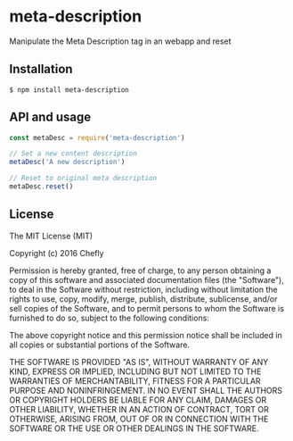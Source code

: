 # meta-description
Manipulate the Meta Description tag in an webapp and reset

## Installation
`$ npm install meta-description`

## API and usage
```js
const metaDesc = require('meta-description')

// Set a new content description
metaDesc('A new description')

// Reset to original meta description
metaDesc.reset()
```


## License
The MIT License (MIT)

Copyright (c) 2016 Chefly

Permission is hereby granted, free of charge, to any person obtaining a copy
of this software and associated documentation files (the "Software"), to deal
in the Software without restriction, including without limitation the rights
to use, copy, modify, merge, publish, distribute, sublicense, and/or sell
copies of the Software, and to permit persons to whom the Software is
furnished to do so, subject to the following conditions:

The above copyright notice and this permission notice shall be included in all
copies or substantial portions of the Software.

THE SOFTWARE IS PROVIDED "AS IS", WITHOUT WARRANTY OF ANY KIND, EXPRESS OR
IMPLIED, INCLUDING BUT NOT LIMITED TO THE WARRANTIES OF MERCHANTABILITY,
FITNESS FOR A PARTICULAR PURPOSE AND NONINFRINGEMENT. IN NO EVENT SHALL THE
AUTHORS OR COPYRIGHT HOLDERS BE LIABLE FOR ANY CLAIM, DAMAGES OR OTHER
LIABILITY, WHETHER IN AN ACTION OF CONTRACT, TORT OR OTHERWISE, ARISING FROM,
OUT OF OR IN CONNECTION WITH THE SOFTWARE OR THE USE OR OTHER DEALINGS IN THE
SOFTWARE.

